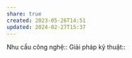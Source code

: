 ```yaml
---
share: true
created: 2023-05-26T14:51
updated: 2024-02-27T15:37
---
```

Nhu cầu công nghệ::
Giải pháp kỹ thuật::